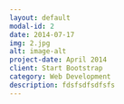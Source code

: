 ```yaml
---
layout: default
modal-id: 2
date: 2014-07-17
img: 2.jpg
alt: image-alt
project-date: April 2014
client: Start Bootstrap
category: Web Development
description: fdsfsdfsdfsfs
---
```

